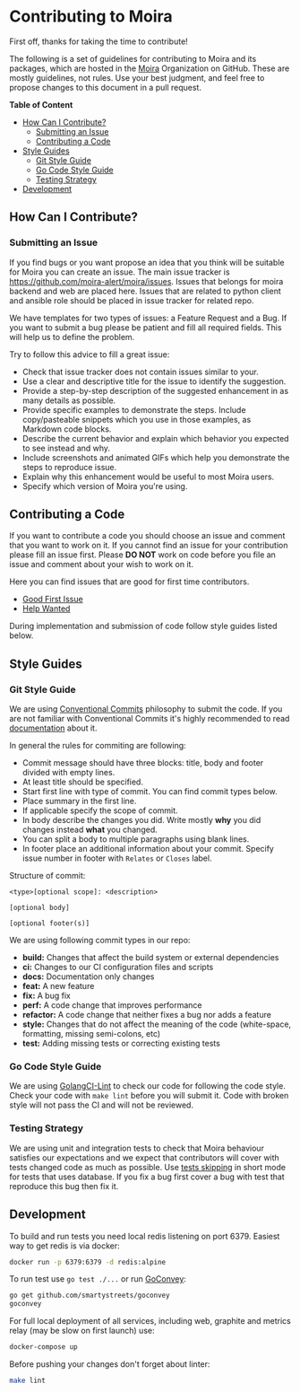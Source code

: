 # Contributing to Moira

First off, thanks for taking the time to contribute!

The following is a set of guidelines for contributing to Moira and its packages, which are hosted in the 
[Moira](https://github.com/moira-alert) Organization on GitHub. These are mostly guidelines, not rules. Use your best 
judgment, and feel free to propose changes to this document in a pull request.

**Table of Content**

* [How Can I Contribute?](#how-can-i-contribute)
    * [Submitting an Issue](#submitting-an-issue)
    * [Contributing a Code](#contributing-a-code)
* [Style Guides](#style-guides)
    * [Git Style Guide](#git-style-guide)
    * [Go Code Style Guide](#go-code-style-guide)
    * [Testing Strategy](#testing-strategy)
* [Development](#development)

## How Can I Contribute?

### Submitting an Issue

If you find bugs or you want propose an idea that you think will be suitable for Moira you can create an issue. The main 
issue tracker is https://github.com/moira-alert/moira/issues. Issues that belongs for moira backend and web are placed here. 
Issues that are related to python client and ansible role should be placed in issue tracker for related repo.

We have templates for two types of issues: a Feature Request and a Bug. If you want to submit a bug please be patient 
and fill all required fields. This will help us to define the problem. 

Try to follow this advice to fill a great issue:

* Check that issue tracker does not contain issues similar to your.
* Use a clear and descriptive title for the issue to identify the suggestion.
* Provide a step-by-step description of the suggested enhancement in as many details as possible.
* Provide specific examples to demonstrate the steps. Include copy/pasteable snippets which you use in those examples, as Markdown code blocks.
* Describe the current behavior and explain which behavior you expected to see instead and why.
* Include screenshots and animated GIFs which help you demonstrate the steps to reproduce issue.
* Explain why this enhancement would be useful to most Moira users.
* Specify which version of Moira you're using.

## Contributing a Code

If you want to contribute a code you should choose an issue and comment that you want to work on it. If you cannot find 
an issue for your contribution please fill an issue first. Please **DO NOT** work on code before you file an issue and comment
about your wish to work on it.

Here you can find issues that are good for first time contributors.

* [Good First Issue](https://github.com/moira-alert/moira/issues?q=is%3Aopen+is%3Aissue+label%3A%22good+first+issue%22)
* [Help Wanted](https://github.com/moira-alert/moira/issues?q=is%3Aopen+is%3Aissue+label%3A%22help+wanted%22)

During implementation and submission of code follow style guides listed below.

## Style Guides

### Git Style Guide

We are using [Conventional Commits](https://www.conventionalcommits.org/en/v1.0.0/) philosophy to submit the code.
If you are not familiar with Conventional Commits it's highly recommended to read 
[documentation](https://www.conventionalcommits.org/en/v1.0.0/) about it.

In general the rules for commiting are following:

* Commit message should have three blocks: title, body and footer divided with empty lines.
* At least title should be specified.
* Start first line with type of commit. You can find commit types below.
* Place summary in the first line.
* If applicable specify the scope of commit.
* In body describe the changes you did. Write mostly **why** you did changes instead **what** you changed.
* You can split a body to multiple paragraphs using blank lines.
* In footer place an additional information about your commit. Specify issue number in footer with `Relates` or `Closes` label.

Structure of commit:

```
<type>[optional scope]: <description>

[optional body]

[optional footer(s)]
```

We are using following commit types in our repo:

* **build:** Changes that affect the build system or external dependencies
* **ci:** Changes to our CI configuration files and scripts
* **docs:** Documentation only changes
* **feat:** A new feature
* **fix:** A bug fix
* **perf:** A code change that improves performance
* **refactor:** A code change that neither fixes a bug nor adds a feature
* **style:** Changes that do not affect the meaning of the code (white-space, formatting, missing semi-colons, etc)
* **test:** Adding missing tests or correcting existing tests

### Go Code Style Guide

We are using [GolangCI-Lint](https://github.com/golangci/golangci-lint) to check our code for following the code style.
Check your code with `make lint` before you will submit it. Code with broken style will not pass the CI and will not be
reviewed.

### Testing Strategy

We are using unit and integration tests to check that Moira behaviour satisfies our expectations and we expect that
contributors will cover with tests changed code as much as possible. 
Use [tests skipping](https://golang.org/pkg/testing/#hdr-Skipping) in short mode for tests that uses database.
If you fix a bug first cover a bug with test that reproduce this bug then fix it.

## Development

To build and run tests you need local redis listening on port 6379.
Easiest way to get redis is via docker:

```bash
docker run -p 6379:6379 -d redis:alpine
```

To run test use ``go test ./...`` or run [GoConvey](http://goconvey.co/):

```bash
go get github.com/smartystreets/goconvey
goconvey
```

For full local deployment of all services, including web, graphite and metrics relay (may be slow on first launch) use:

```bash
docker-compose up
```

Before pushing your changes don't forget about linter:

```bash
make lint
```
